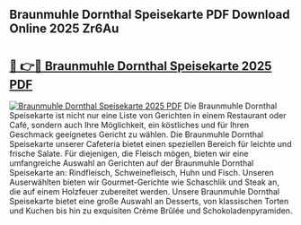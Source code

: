 ## Braunmuhle Dornthal Speisekarte PDF Download Online 2025 Zr6Au

# <h2><a href="http://gc9bkok.nevu.top/?p=Braunmuhle+Dornthal+Speisekarte">🔗 👉🔴 Braunmuhle Dornthal Speisekarte 2025 PDF</a></h2>

[![Braunmuhle Dornthal Speisekarte 2025 PDF](https://i.imgur.com/dBaPXMq.png)](http://gc9bkok.nevu.top/?p=Braunmuhle+Dornthal+Speisekarte)
Die Braunmuhle Dornthal Speisekarte ist nicht nur eine Liste von Gerichten in einem Restaurant oder Café, sondern auch Ihre Möglichkeit, ein köstliches und für Ihren Geschmack geeignetes Gericht zu wählen. Die Braunmuhle Dornthal Speisekarte unserer Cafeteria bietet einen speziellen Bereich für leichte und frische Salate. Für diejenigen, die Fleisch mögen, bieten wir eine umfangreiche Auswahl an Gerichten auf der Braunmuhle Dornthal Speisekarte an: Rindfleisch, Schweinefleisch, Huhn und Fisch. Unseren Auserwählten bieten wir Gourmet-Gerichte wie Schaschlik und Steak an, die auf einem Holzfeuer zubereitet werden. Unsere Braunmuhle Dornthal Speisekarte bietet eine große Auswahl an Desserts, von klassischen Torten und Kuchen bis hin zu exquisiten Crème Brûlée und Schokoladenpyramiden.
